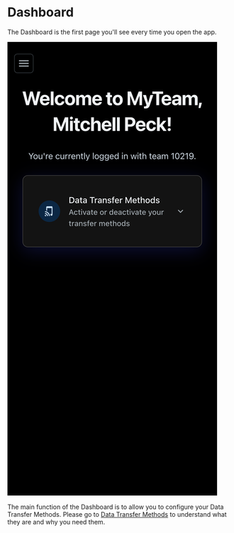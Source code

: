 # Dashboard

The Dashboard is the first page you'll see every time you open the app.

![](../.gitbook/assets/user-dash-closed)

The main function of the Dashboard is to allow you to configure your Data Transfer Methods. Please go to [Data Transfer Methods](../technical/data-transfer-methods.md) to understand what they are and why you need them.
